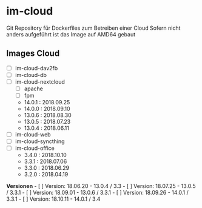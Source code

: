 # im-cloud
Git Repository für Dockerfiles zum Betreiben einer Cloud
Sofern nicht anders aufgeführt ist das Image auf AMD64 gebaut

## Images Cloud
- [ ] im-cloud-dav2fb
- [ ] im-cloud-db
- [ ] im-cloud-nextcloud
    - [ ] apache
    - [ ] fpm
    - 14.0.1 : 2018.09.25
    - 14.0.0 : 2018.09.10
    - 13.0.6 : 2018.08.30
    - 13.0.5 : 2018.07.23
    - 13.0.4 : 2018.06.11
- [ ] im-cloud-web
- [ ] im-cloud-syncthing
- [ ] im-cloud-office
    - 3.4.0  : 2018.10.10
    - 3.3.1  : 2018.07.06
    - 3.3.0  : 2018.06.29
    - 3.2.0  : 2018.04.19

**Versionen**
    - [ ] Version: 18.06.20 - 13.0.4 / 3.3
    - [ ] Version: 18.07.25 - 13.0.5 / 3.3.1
    - [ ] Version: 18.09.01 - 13.0.6 / 3.3.1
    - [ ] Version: 18.09.26 - 14.0.1 / 3.3.1
    - [ ] Version: 18.10.11 - 14.0.1 / 3.4
